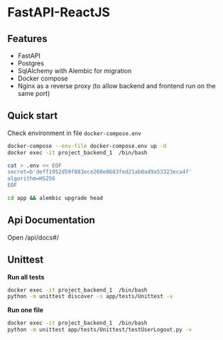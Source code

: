 # FastAPI-ReactJS

## Features

* FastAPI
* Postgres
* SqlAlchemy with Alembic for migration
* Docker compose
* Nginx as a reverse proxy (to allow backend and frontend run on the same port)

## Quick start
Check environment in file `docker-compose.env`

```sh
docker-compose --env-file docker-compose.env up -d
docker exec -it project_backend_1  /bin/bash

cat > .env << EOF
secret=b'deff1952d59f883ece260e8683fed21ab0ad9a53323eca4f' 
algorithm=HS256
EOF

cd app && alembic upgrade head
```

## Api Documentation

Open /api/docs#/

## Unittest

**Run all tests**

```sh
docker exec -it project_backend_1  /bin/bash
python -m unittest discover -s app/tests/Unittest -v
```
**Run one file**

```sh
docker exec -it project_backend_1  /bin/bash
python -m unittest app/tests/Unittest/testUserLogout.py -v
```

